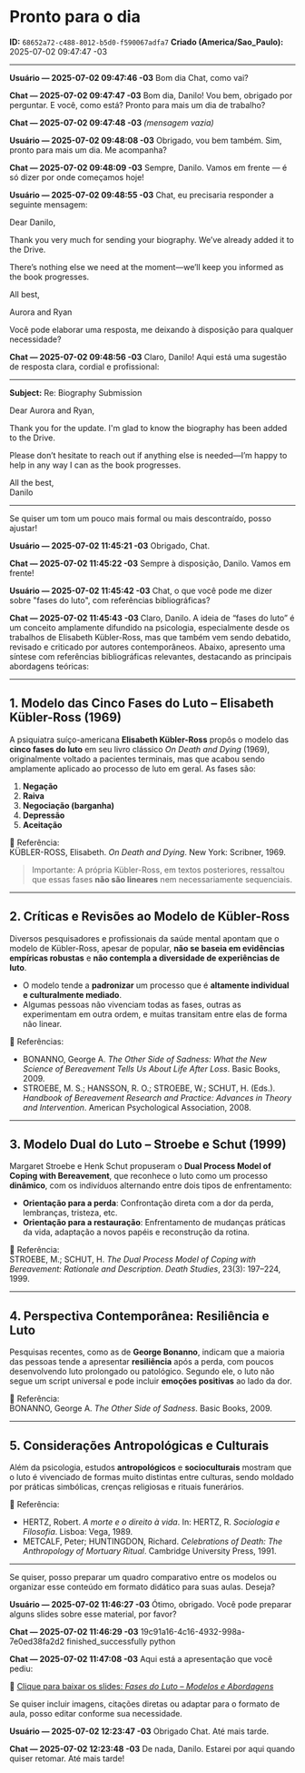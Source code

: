 # Pronto para o dia

**ID:** `68652a72-c488-8012-b5d0-f590067adfa7`
**Criado (America/Sao_Paulo):** 2025-07-02 09:47:47 -03

---

**Usuário — 2025-07-02 09:47:46 -03**
Bom dia Chat, como vai?

**Chat — 2025-07-02 09:47:47 -03**
Bom dia, Danilo! Vou bem, obrigado por perguntar. E você, como está? Pronto para mais um dia de trabalho?

**Chat — 2025-07-02 09:47:48 -03**
_(mensagem vazia)_

**Usuário — 2025-07-02 09:48:08 -03**
Obrigado, vou bem também. Sim, pronto para mais um dia. Me acompanha?

**Chat — 2025-07-02 09:48:09 -03**
Sempre, Danilo. Vamos em frente — é só dizer por onde começamos hoje!

**Usuário — 2025-07-02 09:48:55 -03**
Chat, eu precisaria responder a seguinte mensagem:

Dear Danilo,

Thank you very much for sending your biography. We’ve already added it to the Drive.

There’s nothing else we need at the moment—we’ll keep you informed as the book progresses.

All best,

Aurora and Ryan

Você pode elaborar uma resposta, me deixando à disposição para qualquer necessidade?

**Chat — 2025-07-02 09:48:56 -03**
Claro, Danilo! Aqui está uma sugestão de resposta clara, cordial e profissional:

---

**Subject:** Re: Biography Submission

Dear Aurora and Ryan,

Thank you for the update. I'm glad to know the biography has been added to the Drive.

Please don’t hesitate to reach out if anything else is needed—I’m happy to help in any way I can as the book progresses.

All the best,  
Danilo

---

Se quiser um tom um pouco mais formal ou mais descontraído, posso ajustar!

**Usuário — 2025-07-02 11:45:21 -03**
Obrigado, Chat.

**Chat — 2025-07-02 11:45:22 -03**
Sempre à disposição, Danilo. Vamos em frente!

**Usuário — 2025-07-02 11:45:42 -03**
Chat, o que você pode me dizer sobre "fases do luto", com referências bibliográficas?

**Chat — 2025-07-02 11:45:43 -03**
Claro, Danilo. A ideia de “fases do luto” é um conceito amplamente difundido na psicologia, especialmente desde os trabalhos de Elisabeth Kübler-Ross, mas que também vem sendo debatido, revisado e criticado por autores contemporâneos. Abaixo, apresento uma síntese com referências bibliográficas relevantes, destacando as principais abordagens teóricas:

---

## **1. Modelo das Cinco Fases do Luto – Elisabeth Kübler-Ross (1969)**

A psiquiatra suíço-americana **Elisabeth Kübler-Ross** propôs o modelo das **cinco fases do luto** em seu livro clássico *On Death and Dying* (1969), originalmente voltado a pacientes terminais, mas que acabou sendo amplamente aplicado ao processo de luto em geral. As fases são:

1. **Negação**  
2. **Raiva**  
3. **Negociação (barganha)**  
4. **Depressão**  
5. **Aceitação**

📘 Referência:  
KÜBLER-ROSS, Elisabeth. *On Death and Dying*. New York: Scribner, 1969.

> Importante: A própria Kübler-Ross, em textos posteriores, ressaltou que essas fases **não são lineares** nem necessariamente sequenciais.

---

## **2. Críticas e Revisões ao Modelo de Kübler-Ross**

Diversos pesquisadores e profissionais da saúde mental apontam que o modelo de Kübler-Ross, apesar de popular, **não se baseia em evidências empíricas robustas** e **não contempla a diversidade de experiências de luto**.

- O modelo tende a **padronizar** um processo que é **altamente individual e culturalmente mediado**.
- Algumas pessoas não vivenciam todas as fases, outras as experimentam em outra ordem, e muitas transitam entre elas de forma não linear.

📘 Referências:  
- BONANNO, George A. *The Other Side of Sadness: What the New Science of Bereavement Tells Us About Life After Loss*. Basic Books, 2009.  
- STROEBE, M. S.; HANSSON, R. O.; STROEBE, W.; SCHUT, H. (Eds.). *Handbook of Bereavement Research and Practice: Advances in Theory and Intervention*. American Psychological Association, 2008.

---

## **3. Modelo Dual do Luto – Stroebe e Schut (1999)**

Margaret Stroebe e Henk Schut propuseram o **Dual Process Model of Coping with Bereavement**, que reconhece o luto como um processo **dinâmico**, com os indivíduos alternando entre dois tipos de enfrentamento:

- **Orientação para a perda**: Confrontação direta com a dor da perda, lembranças, tristeza, etc.  
- **Orientação para a restauração**: Enfrentamento de mudanças práticas da vida, adaptação a novos papéis e reconstrução da rotina.

📘 Referência:  
STROEBE, M.; SCHUT, H. *The Dual Process Model of Coping with Bereavement: Rationale and Description*. *Death Studies*, 23(3): 197–224, 1999.

---

## **4. Perspectiva Contemporânea: Resiliência e Luto**

Pesquisas recentes, como as de **George Bonanno**, indicam que a maioria das pessoas tende a apresentar **resiliência** após a perda, com poucos desenvolvendo luto prolongado ou patológico. Segundo ele, o luto não segue um script universal e pode incluir **emoções positivas** ao lado da dor.

📘 Referência:  
BONANNO, George A. *The Other Side of Sadness*. Basic Books, 2009.

---

## **5. Considerações Antropológicas e Culturais**

Além da psicologia, estudos **antropológicos** e **socioculturais** mostram que o luto é vivenciado de formas muito distintas entre culturas, sendo moldado por práticas simbólicas, crenças religiosas e rituais funerários.

📘 Referência:  
- HERTZ, Robert. *A morte e o direito à vida*. In: HERTZ, R. *Sociologia e Filosofia*. Lisboa: Vega, 1989.  
- METCALF, Peter; HUNTINGDON, Richard. *Celebrations of Death: The Anthropology of Mortuary Ritual*. Cambridge University Press, 1991.

---

Se quiser, posso preparar um quadro comparativo entre os modelos ou organizar esse conteúdo em formato didático para suas aulas. Deseja?

**Usuário — 2025-07-02 11:46:27 -03**
Ótimo, obrigado.
Você pode preparar alguns slides sobre esse material, por favor?

**Chat — 2025-07-02 11:46:29 -03**
19c91a16-4c16-4932-998a-7e0ed38fa2d2
finished_successfully
python

**Chat — 2025-07-02 11:47:08 -03**
Aqui está a apresentação que você pediu:

📂 [Clique para baixar os slides: *Fases do Luto – Modelos e Abordagens*](sandbox:/mnt/data/Fases_do_Luto_Modelos_e_Abordagens.pptx)

Se quiser incluir imagens, citações diretas ou adaptar para o formato de aula, posso editar conforme sua necessidade.

**Usuário — 2025-07-02 12:23:47 -03**
Obrigado Chat. Até mais tarde.

**Chat — 2025-07-02 12:23:48 -03**
De nada, Danilo. Estarei por aqui quando quiser retomar. Até mais tarde!
